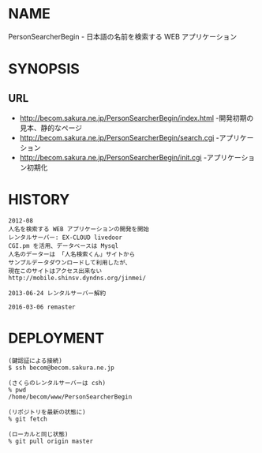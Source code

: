 # NAME

PersonSearcherBegin - 日本語の名前を検索する WEB アプリケーション

# SYNOPSIS

## URL

- <http://becom.sakura.ne.jp/PersonSearcherBegin/index.html> -開発初期の見本、静的なページ
- <http://becom.sakura.ne.jp/PersonSearcherBegin/search.cgi> -アプリケーション
- <http://becom.sakura.ne.jp/PersonSearcherBegin/init.cgi> -アプリケーション初期化

# HISTORY

```
2012-08
人名を検索する WEB アプリケーションの開発を開始
レンタルサーバー: EX-CLOUD livedoor
CGI.pm を活用、データベースは Mysql
人名のデーターは 「人名検索くん」サイトから
サンプルデータダウンロードして利用したが、
現在このサイトはアクセス出来ない
http://mobile.shinsv.dyndns.org/jinmei/

2013-06-24 レンタルサーバー解約

2016-03-06 remaster
```

# DEPLOYMENT

```
(鍵認証による接続)
$ ssh becom@becom.sakura.ne.jp

(さくらのレンタルサーバーは csh)
% pwd
/home/becom/www/PersonSearcherBegin

(リポジトリを最新の状態に)
% git fetch

(ローカルと同じ状態)
% git pull origin master
```
